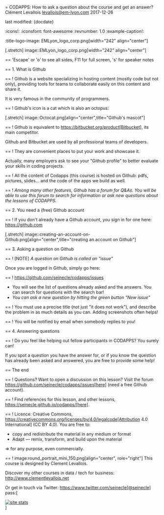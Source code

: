 = CODAPPS: How to ask a question about the course and get an answer?
Clément Levallois <levallois@em-lyon.com>
2017-12-26

last modified: {docdate}

:icons!:
:iconsfont:   font-awesome
:revnumber: 1.0
:example-caption!:

:title-logo-image: EMLyon_logo_corp.png[width="242" align="center"]

[.stretch]
image::EMLyon_logo_corp.png[width="242" align="center"]


==  'Escape' or 'o' to see all sides, F11 for full screen, 's' for speaker notes

==  1. What is Github

==  !
Github is a website specializing in hosting content (mostly code but not only), providing tools for teams to collaborate easily on this content and share it.

It is very famous in the community of programmers.

==  !
Github's icon is a cat which is also an octopus:

[.stretch]
image::Octocat.png[align="center",title="Github's mascot"]


==  !
Github is equivalent to https://bitbucket.org/product[Bitbucket], its main competitor.

Github and Bitbucket are used by all professional teams of developers.

==  !
They are convenient places to put your work and showcase it.

Actually, many employers ask to see your "Github profile" to better evaluate your skills in coding projects.

==  !
All the content of Codapps (this course) is hosted on Github: pdfs, pictures, slides... and the code of the apps we build as well.

==  !
*Among many other features, Github has a forum for Q&As.
You will be able to use this forum to search for information or ask new questions about the lessons of CODAPPS.*

==  2. You need a (free) Github account

==  !
If you don't already have a Github account, you sign in for one here: https://github.com

[.stretch]
image::creating-an-account-on-Github.png[align="center",title="creating an account on Github"]


==  3. Asking a question on Github

==  !
[NOTE]
*A question on Github is called an "issue"*

Once you are logged in Github, simply go here:

==  !
https://github.com/seinecle/codapps/issues

- You will see the list of questions already asked and the answers. You can search for questions with the search bar!
- *You can ask a new question by hitting the green button "New issue"*

==  !
You must use a precise title (not just "it does not work"), and describe the problem in as much details as you can. Adding screenshots often helps!

==  !
You will be notified by email when somebody replies to you!

==  4. Answering questions

==  !
Do you feel like helping out fellow participants in CODAPPS? You surely can!

If you spot a question you have the answer for, or if you know the question has already been asked and answered, you are free to provide some help!


==  The end

==  !
Questions? Want to open a discussion on this lesson? Visit the forum https://github.com/seinecle/codapps/issues[here] (need a free Github account).

==  !
Find references for this lesson, and other lessons, https://seinecle.github.io/codapps/[here].

==  !
Licence: Creative Commons, https://creativecommons.org/licenses/by/4.0/legalcode[Attribution 4.0 International] (CC BY 4.0).
You are free to:

- copy and redistribute the material in any medium or format
- Adapt — remix, transform, and build upon the material

=> for any purpose, even commercially.

==  !
image:round_portrait_mini_150.png[align="center", role="right"]
This course is designed by Clement Levallois.

Discover my other courses in data / tech for business: http://www.clementlevallois.net

Or get in touch via Twitter: https://www.twitter.com/seinecle[@seinecle]
pass:[    <!-- Start of StatCounter Code for Default Guide -->
    <script type="text/javascript">
        var sc_project = 11563839;
        var sc_invisible = 1;
        var sc_security = "11563839";
        var scJsHost = (("https:" == document.location.protocol) ?
            "https://secure." : "http://www.");
        document.write("<sc" + "ript type='text/javascript' src='" +
            scJsHost +
            "statcounter.com/counter/counter.js'></" + "script>");
    </script>
    <noscript><div class="statcounter"><a title="site stats"
    href="http://statcounter.com/" target="_blank"><img
    class="statcounter"
    src="//c.statcounter.com/11563839/0/11563839/1/" alt="site
    stats"></a></div></noscript>
    <!-- End of StatCounter Code for Default Guide -->]
